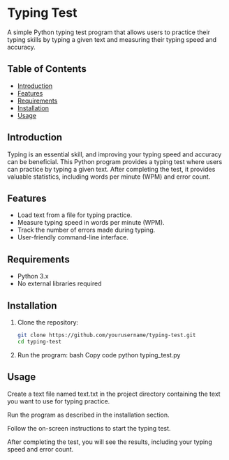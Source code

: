 # Typing Test

A simple Python typing test program that allows users to practice their typing skills by typing a given text and measuring their typing speed and accuracy.


## Table of Contents

- [Introduction](#introduction)
- [Features](#features)
- [Requirements](#requirements)
- [Installation](#installation)
- [Usage](#usage)

## Introduction

Typing is an essential skill, and improving your typing speed and accuracy can be beneficial. This Python program provides a typing test where users can practice by typing a given text. After completing the test, it provides valuable statistics, including words per minute (WPM) and error count.

## Features

- Load text from a file for typing practice.
- Measure typing speed in words per minute (WPM).
- Track the number of errors made during typing.
- User-friendly command-line interface.

## Requirements

- Python 3.x
- No external libraries required

## Installation

1. Clone the repository:

   ```bash
   git clone https://github.com/yourusername/typing-test.git
   cd typing-test
2. Run the program:
bash
Copy code
python typing_test.py

## Usage
Create a text file named text.txt in the project directory containing the text you want to use for typing practice.

Run the program as described in the installation section.

Follow the on-screen instructions to start the typing test.

After completing the test, you will see the results, including your typing speed and error count.
